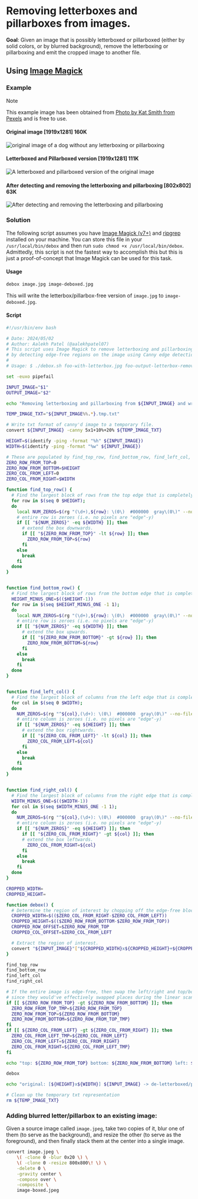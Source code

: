 # Removing letterboxes and pillarboxes from images.

**Goal**: Given an image that is possibly letterboxed or pillarboxed (either by solid colors, or by blurred background), remove the letterboxing or pillarboxing and emit the cropped image to another file.

## Using [Image Magick](https://imagemagick.org/)

### Example

> [!NOTE]
>
> This example image has been obtained from [Photo by Kat Smith from Pexels](https://www.pexels.com/photo/shallow-focus-photography-of-adult-black-and-white-border-collie-551628/) and is free to use.

#### Original image [1919x1281] 160K

![original image of a dog without any letterboxing or pillarboxing](pexels-katlovessteve-551628.jpg)

#### Letterboxed and Pillarboxed version [1919x1281] 111K

![A letterboxed and pillarboxed version of the original image ](pexels-katlovessteve-551628-boxed.jpg)

#### After detecting and removing the letterboxing and pillarboxing [802x802] 63K

![After detecting and removing the letterboxing and pillarboxing](pexels-katlovessteve-551628-after-debox.jpg)

### Solution

The following script assumes you have [Image Magick (v7+)](https://imagemagick.org/) and [ripgrep](https://github.com/BurntSushi/ripgrep) installed on your machine. You can store this file in your `/usr/local/bin/debox` and then run `sudo chmod +x /usr/local/bin/debox`. Admittedly, this script is not the fastest way to accomplish this but this is just a proof-of-concept that Image Magick can be used for this task.

#### Usage

```bash
debox image.jpg image-deboxed.jpg
```

This will write the letterbox/pillarbox-free version of `image.jpg` to `image-deboxed.jpg`.

#### Script

```bash
#!/usr/bin/env bash

# Date: 2024/05/02
# Author: Aalekh Patel (@aalekhpatel07)
# This script uses Image Magick to remove letterboxing and pillarboxing from images
# by detecting edge-free regions on the image using Canny edge detection.
#
# Usage: $ ./debox.sh foo-with-letterbox.jpg foo-output-letterbox-removed.jpg

set -euxo pipefail

INPUT_IMAGE="$1"
OUTPUT_IMAGE="$2"

echo "Removing letterboxing and pillarboxing from ${INPUT_IMAGE} and writing new image to ${OUTPUT_IMAGE}" >&2

TEMP_IMAGE_TXT="${INPUT_IMAGE%%.*}.tmp.txt"

# Write txt format of canny'd image to a temporary file.
convert ${INPUT_IMAGE} -canny 5x1+10%+20% ${TEMP_IMAGE_TXT}

HEIGHT=$(identify -ping -format "%h" ${INPUT_IMAGE})
WIDTH=$(identify -ping -format "%w" ${INPUT_IMAGE})

# These are populated by find_top_row, find_bottom_row, find_left_col, and find_right_col functions.
ZERO_ROW_FROM_TOP=0
ZERO_ROW_FROM_BOTTOM=$HEIGHT
ZERO_COL_FROM_LEFT=0
ZERO_COL_FROM_RIGHT=$WIDTH

function find_top_row() {
  # Find the largest block of rows from the top edge that is completely free of edges.
  for row in $(seq 0 $HEIGHT);
  do
    local NUM_ZEROS=$(rg "(\d+),${row}: \(0\)  #000000  gray\(0\)" --no-filename -c ${TEMP_IMAGE_TXT})
    # entire row is zeroes (i.e. no pixels are "edge"-y)
    if [[ "${NUM_ZEROS}" -eq ${WIDTH} ]]; then
      # extend the box downwards.
      if [[ "${ZERO_ROW_FROM_TOP}" -lt ${row} ]]; then 
        ZERO_ROW_FROM_TOP=${row}
      fi
    else
      break
    fi
  done
}


function find_bottom_row() {
  # Find the largest block of rows from the bottom edge that is completely free of edges.
  HEIGHT_MINUS_ONE=$(($HEIGHT-1))
  for row in $(seq $HEIGHT_MINUS_ONE -1 1);
  do
    local NUM_ZEROS=$(rg "(\d+),${row}: \(0\)  #000000  gray\(0\)" --no-filename -c ${TEMP_IMAGE_TXT})
    # entire row is zeroes (i.e. no pixels are "edge"-y)
    if [[ "${NUM_ZEROS}" -eq ${WIDTH} ]]; then
      # extend the box upwards.
      if [[ "${ZERO_ROW_FROM_BOTTOM}" -gt ${row} ]]; then 
        ZERO_ROW_FROM_BOTTOM=${row}
      fi
    else
      break
    fi
  done
}


function find_left_col() {
  # Find the largest block of columns from the left edge that is completely free of edges.
  for col in $(seq 0 $WIDTH);
  do
    NUM_ZEROS=$(rg "^${col},(\d+): \(0\)  #000000  gray\(0\)" --no-filename -c ${TEMP_IMAGE_TXT})
    # entire column is zeroes (i.e. no pixels are "edge"-y)
    if [[ "${NUM_ZEROS}" -eq ${HEIGHT} ]]; then
      # extend the box rightwards.
      if [[ "${ZERO_COL_FROM_LEFT}" -lt ${col} ]]; then 
        ZERO_COL_FROM_LEFT=${col}
      fi
    else
      break
    fi
  done
}


function find_right_col() {
  # Find the largest block of columns from the right edge that is completely free of edges.
  WIDTH_MINUS_ONE=$(($WIDTH-1))
  for col in $(seq $WIDTH_MINUS_ONE -1 1);
  do
    NUM_ZEROS=$(rg "^${col},(\d+): \(0\)  #000000  gray\(0\)" --no-filename -c ${TEMP_IMAGE_TXT})
    # entire column is zeroes (i.e. no pixels are "edge"-y)
    if [[ "${NUM_ZEROS}" -eq ${HEIGHT} ]]; then
      if [[ "${ZERO_COL_FROM_RIGHT}" -gt ${col} ]]; then 
      # extend the box leftwards.
        ZERO_COL_FROM_RIGHT=${col}
      fi
    else
      break
    fi
  done
}

CROPPED_WIDTH=
CROPPED_HEIGHT=

function debox() {
  # Determine the region of interest by chopping off the edge-free blocks.
  CROPPED_WIDTH=$(($ZERO_COL_FROM_RIGHT-$ZERO_COL_FROM_LEFT))
  CROPPED_HEIGHT=$(($ZERO_ROW_FROM_BOTTOM-$ZERO_ROW_FROM_TOP))
  CROPPED_ROW_OFFSET=$ZERO_ROW_FROM_TOP
  CROPPED_COL_OFFSET=$ZERO_COL_FROM_LEFT

  # Extract the region of interest.
  convert "${INPUT_IMAGE}"["${CROPPED_WIDTH}x${CROPPED_HEIGHT}+${CROPPED_COL_OFFSET}+${CROPPED_ROW_OFFSET}"] "${OUTPUT_IMAGE}"
}

find_top_row
find_bottom_row
find_left_col
find_right_col

# If the entire image is edge-free, then swap the left/right and top/bottom back
# since they would've effectively swapped places during the linear scan.
if [[ ${ZERO_ROW_FROM_TOP} -gt ${ZERO_ROW_FROM_BOTTOM} ]]; then
  ZERO_ROW_FROM_TOP_TMP=${ZERO_ROW_FROM_TOP}
  ZERO_ROW_FROM_TOP=${ZERO_ROW_FROM_BOTTOM}
  ZERO_ROW_FROM_BOTTOM=${ZERO_ROW_FROM_TOP_TMP}
fi
if [[ ${ZERO_COL_FROM_LEFT} -gt ${ZERO_COL_FROM_RIGHT} ]]; then
  ZERO_COL_FROM_LEFT_TMP=${ZERO_COL_FROM_LEFT}
  ZERO_COL_FROM_LEFT=${ZERO_COL_FROM_RIGHT}
  ZERO_COL_FROM_RIGHT=${ZERO_COL_FROM_LEFT_TMP}
fi

echo "top: ${ZERO_ROW_FROM_TOP} bottom: ${ZERO_ROW_FROM_BOTTOM} left: ${ZERO_COL_FROM_LEFT} right: ${ZERO_COL_FROM_RIGHT}" >&2

debox

echo "original: [${HEIGHT}x${WIDTH}] ${INPUT_IMAGE} -> de-letterboxed/pillarboxed: [${CROPPED_HEIGHT}x${CROPPED_WIDTH}] ${OUTPUT_IMAGE}" >&2

# Clean up the temporary txt representation
rm ${TEMP_IMAGE_TXT}

```

### Adding blurred letter/pillarbox to an existing image:

Given a source image called `image.jpeg`, take two copies of it, blur one of them (to serve as the background), and resize the other (to serve as the foreground), and then finally stack them at the center into a single image.

```sh
convert image.jpeg \
    \( -clone 0 -blur 0x20 \) \
    \( -clone 0 -resize 800x800\! \) \
    -delete 0 \
    -gravity center \
    -compose over \
    -composite \
    image-boxed.jpeg
```
